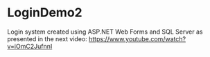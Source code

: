 # LoginDemo2
Login system created using ASP.NET Web Forms and SQL Server as presented in the next video: https://www.youtube.com/watch?v=iOmC2JufnnI
